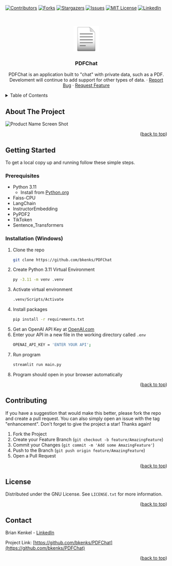<!-- Improved compatibility of back to top link: See: https://github.com/othneildrew/Best-README-Template/pull/73 -->
<a name="readme-top"></a>
<!--
*** Thanks for checking out the Best-README-Template. If you have a suggestion
*** that would make this better, please fork the repo and create a pull request
*** or simply open an issue with the tag "enhancement".
*** Don't forget to give the project a star!
*** Thanks again! Now go create something AMAZING! :D
-->



<!-- PROJECT SHIELDS -->
<!--
*** I'm using markdown "reference style" links for readability.
*** Reference links are enclosed in brackets [ ] instead of parentheses ( ).
*** See the bottom of this document for the declaration of the reference variables
*** for contributors-url, forks-url, etc. This is an optional, concise syntax you may use.
*** https://www.markdownguide.org/basic-syntax/#reference-style-links
-->
[![Contributors][contributors-shield]][contributors-url]
[![Forks][forks-shield]][forks-url]
[![Stargazers][stars-shield]][stars-url]
[![Issues][issues-shield]][issues-url]
[![MIT License][license-shield]][license-url]
[![LinkedIn][linkedin-shield]][linkedin-url]



<!-- PROJECT LOGO -->
<br />
<br />
<div align="center">
  <a href="https://github.com/bkenks/PDFChat">
    <img src="images/page.png" alt="Logo" width="80" height="80">
  </a>

<h3 align="center">PDFChat</h3>

  <p align="center">
    PDFChat is an application built to "chat" with private data, such as a PDF. Develoment will continue to add support for other types of data.
    ·
    <a href="https://github.com/bkenks/PDFChat/issues">Report Bug</a>
    ·
    <a href="https://github.com/bkenks/PDFChat/issues">Request Feature</a>
  </p>
</div>



<!-- TABLE OF CONTENTS -->
<details>
  <summary>Table of Contents</summary>
  <ol>
    <li>
      <a href="#about-the-project">About The Project</a>
    </li>
    <li>
      <a href="#getting-started">Getting Started</a>
      <ul>
        <li><a href="#prerequisites">Prerequisites</a></li>
        <li><a href="#installation">Installation</a></li>
      </ul>
    </li>
    <li><a href="#contributing">Contributing</a></li>
    <li><a href="#license">License</a></li>
    <li><a href="#contact">Contact</a></li>
  </ol>
</details>



<!-- ABOUT THE PROJECT -->
## About The Project

![Product Name Screen Shot][product-screenshot]

<p align="right">(<a href="#readme-top">back to top</a>)</p>



<!-- GETTING STARTED -->
## Getting Started
To get a local copy up and running follow these simple steps.

### Prerequisites

* Python 3.11
    + Install from [Python.org](https://www.python.org/)
* Faiss-CPU
* LangChain
* InstructorEmbedding
* PyPDF2
* TikToken
* Sentence_Transformers

### Installation (Windows)

1. Clone the repo
   ```sh
   git clone https://github.com/bkenks/PDFChat
   ```
2. Create Python 3.11 Virtual Environment
   ```sh
   py -3.11 -m venv .venv
   ```
3. Activate virtual environment
   ```sh
   .venv/Scripts/Activate
   ```
5. Install packages
   ```sh
   pip install -r requirements.txt
   ```
6. Get an OpenAI API Key at [OpenAI.com](https://openai.com/)
7. Enter your API in a new file in the working directory called `.env`
   ```sh
   OPENAI_API_KEY = 'ENTER YOUR API';
   ```
8. Run program
   ```sh
   streamlit run main.py
   ```
9. Program should open in your browser automatically

<p align="right">(<a href="#readme-top">back to top</a>)</p>



<!-- CONTRIBUTING -->
## Contributing

If you have a suggestion that would make this better, please fork the repo and create a pull request. You can also simply open an issue with the tag "enhancement".
Don't forget to give the project a star! Thanks again!

1. Fork the Project
2. Create your Feature Branch (`git checkout -b feature/AmazingFeature`)
3. Commit your Changes (`git commit -m 'Add some AmazingFeature'`)
4. Push to the Branch (`git push origin feature/AmazingFeature`)
5. Open a Pull Request

<p align="right">(<a href="#readme-top">back to top</a>)</p>



<!-- LICENSE -->
## License

Distributed under the GNU License. See `LICENSE.txt` for more information.

<p align="right">(<a href="#readme-top">back to top</a>)</p>



<!-- CONTACT -->
## Contact

Brian Kenkel - [LinkedIn](linkedin-url)

Project Link: [https://github.com/bkenks/PDFChat](https://github.com/bkenks/PDFChat)

<p align="right">(<a href="#readme-top">back to top</a>)</p>



<!-- MARKDOWN LINKS & IMAGES -->
<!-- https://www.markdownguide.org/basic-syntax/#reference-style-links -->
[contributors-shield]: https://img.shields.io/github/contributors/bkenks/PDFChat.svg?style=for-the-badge
[contributors-url]: https://github.com/bkenks/PDFChat/graphs/contributors
[forks-shield]: https://img.shields.io/github/forks/bkenks/PDFChat.svg?style=for-the-badge
[forks-url]: https://github.com/bkenks/PDFChat/network/members
[stars-shield]: https://img.shields.io/github/stars/bkenks/PDFChat.svg?style=for-the-badge
[stars-url]: https://github.com/bkenks/PDFChat/stargazers
[issues-shield]: https://img.shields.io/github/issues/bkenks/PDFChat.svg?style=for-the-badge
[issues-url]: https://github.com/bkenks/PDFChat/issues
[license-shield]: https://img.shields.io/github/license/bkenks/PDFChat.svg?style=for-the-badge
[license-url]: https://github.com/bkenks/PDFChat/blob/master/LICENSE.txt
[linkedin-shield]: https://img.shields.io/badge/-LinkedIn-black.svg?style=for-the-badge&logo=linkedin&colorB=555
[linkedin-url]: https://www.linkedin.com/in/briankenkel/
[product-screenshot]: https://i.imgur.com/RaZuEnb.png
